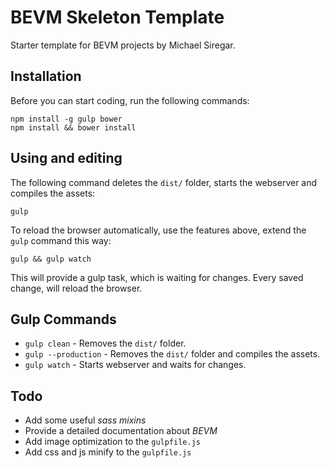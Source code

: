 # BEVM Skeleton Template
Starter template for BEVM projects by Michael Siregar.



## Installation
Before you can start coding, run the following commands:
```
npm install -g gulp bower
npm install && bower install
```


## Using and editing
The following command deletes the `dist/` folder, starts the webserver and compiles the assets:
```
gulp
```

To reload the browser automatically, use the features above, extend the `gulp` command this way:
```
gulp && gulp watch
```
This will provide a gulp task, which is waiting for changes. Every saved change, will reload the browser.



## Gulp Commands
- `gulp clean` - Removes the `dist/` folder.
- `gulp --production` - Removes the `dist/` folder and compiles the assets.
- `gulp watch` - Starts webserver and waits for changes.



## Todo
- Add some useful *sass mixins*
- Provide a detailed documentation about *BEVM*
- Add image optimization to the `gulpfile.js`
- Add css and js minify to the `gulpfile.js`